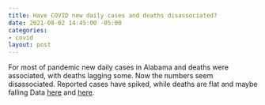 ```yaml
---
title: Have COVID new daily cases and deaths disassociated?
date: 2021-08-02 14:45:00 -05:00
categories:
- covid
layout: post
---
```


For most of pandemic new daily cases in Alabama and deaths were associated, with deaths lagging some. Now the numbers seem disassociated. Reported cases have spiked, while deaths are flat and maybe falling Data [here](https://www.nytimes.com/interactive/2021/us/alabama-covid-cases.html) and [here](https://alpublichealth.maps.arcgis.com/apps/dashboards/6d2771faa9da4a2786a509d82c8cf0f7).